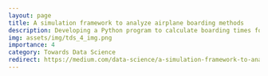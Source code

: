 ```yaml
---
layout: page
title: A simulation framework to analyze airplane boarding methods
description: Developing a Python program to calculate boarding times for various configurations and to visualize the boarding procedure
img: assets/img/tds_4_img.png
importance: 4
category: Towards Data Science
redirect: https://medium.com/data-science/a-simulation-framework-to-analyze-airplane-boarding-methods-410def726350
---
```

